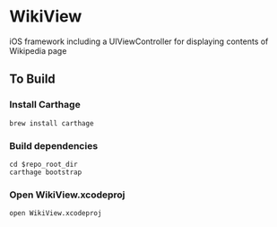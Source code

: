 # WikiView
iOS framework including a UIViewController for displaying contents of Wikipedia page 

## To Build
### Install Carthage
`brew install carthage`

### Build dependencies
`cd $repo_root_dir`         
`carthage bootstrap`

### Open WikiView.xcodeproj
`open WikiView.xcodeproj`
